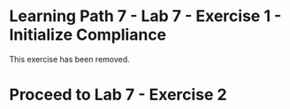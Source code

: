 # Learning Path 7 - Lab 7 - Exercise 1 - Initialize Compliance 

This exercise has been removed.

# Proceed to Lab 7 - Exercise 2
